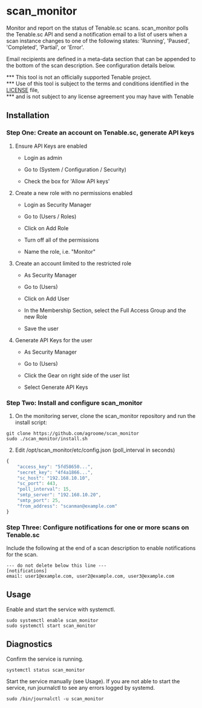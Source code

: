 # scan_monitor

Monitor and report on the status of Tenable.sc scans. scan_monitor polls the Tenable.sc API and send a notification
email to a list of users when a scan instance changes to one of the following states: 
 'Running', 'Paused', 'Completed', 'Partial', or 'Error'.
 
Email recipients are defined in a meta-data section that can be appended to the bottom of the scan 
description. See configuration details below.


*** This tool is not an officially supported Tenable project.                   
*** Use of this tool is subject to the terms and conditions identified in the [LICENSE](LICENSE) file,  
*** and is not subject to any license agreement you may have with Tenable 

## Installation

### Step One: Create an account on Tenable.sc, generate API keys
1. Ensure API Keys are enabled

    - Login as admin
    
    - Go to (System / Configuration / Security)
    
    - Check the box for 'Allow API keys'
    
2. Create a new role with no permissions enabled 

    - Login as Security Manager 

    - Go to (Users / Roles)
    
    - Click on Add Role
    
    - Turn off all of the permissions
    
    - Name the role, i.e. "Monitor"
    
3. Create an account limited to the restricted role

    - As Security Manager
    
    - Go to (Users)
    
    - Click on Add User
    
    - In the Membership Section, select the Full Access Group and the new Role
    
    - Save the user
    
4. Generate API Keys for the user

    - As Security Manager
    
    - Go to (Users)
    
    - Click the Gear on right side of the user list
    
    - Select Generate API Keys

### Step Two: Install and configure scan_monitor 
1. On the monitoring server, clone the scan_monitor repository and run the install script:
```
git clone https://github.com/agroome/scan_monitor 
sudo ./scan_monitor/install.sh
```
2. Edit /opt/scan_monitor/etc/config.json (poll_interval in seconds)
```javascript
{
    "access_key": "5fd58650...",
    "secret_key": "4f4a1866...",
    "sc_host": "192.168.10.10",
    "sc_port": 443,
    "poll_interval": 15,
    "smtp_server": "192.168.10.20",
    "smtp_port": 25,
    "from_address": "scanman@example.com"
}
```

### Step Three: Configure notifications for one or more scans on Tenable.sc
Include the following at the end of a scan description to enable notifications for the scan.

```
--- do not delete below this line ---
[notifications]
email: user1@example.com, user2@example.com, user3@example.com 
```

## Usage
Enable and start the service with systemctl.
```
sudo systemctl enable scan_monitor
sudo systemctl start scan_monitor
```

## Diagnostics
Confirm the service is running. 
```commandline
systemctl status scan_monitor
```
Start the service manually (see Usage). If you are not able to start the service, run journalctl to see any errors logged by systemd. 
```commandline
sudo /bin/journalctl -u scan_monitor
```

